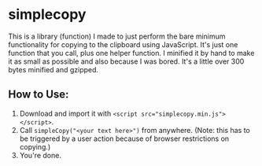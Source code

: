 # simplecopy

This is a library (function) I made to just perform the bare minimum functionality for copying to the clipboard using JavaScript. It's just one function that you call, plus one helper function. I minified it by hand to make it as small as possible and also because I was bored. It's a little over 300 bytes minified and gzipped.

## How to Use:
1. Download and import it with `<script src="simplecopy.min.js"></script>`.
2. Call `simpleCopy("<your text here>")` from anywhere. (Note: this has to be triggered by a user action because of browser restrictions on copying.)
3. You're done.
